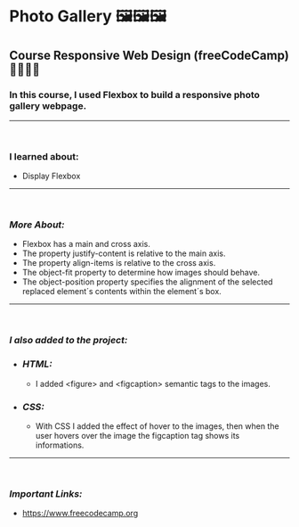 # **Photo Gallery** 🖼️🖼️🖼️

## **Course Responsive Web Design (freeCodeCamp)** 🧑🏻‍🚀🚀

### In this course, I used Flexbox to build a responsive photo gallery webpage.

---

<br>

### **I learned about:**

- Display Flexbox

---

<br>

### _More About:_

- Flexbox has a main and cross axis.
- The property justify-content is relative to the main axis.
- The property align-items is relative to the cross axis.
- The object-fit property to determine how images should behave.
- The object-position property specifies the alignment of the selected replaced element´s contents within the element´s box.

---

<br>

### _I also added to the project:_

- ### _HTML:_
  - I added \<figure> and \<figcaption> semantic tags to the images.
- ### _CSS:_
  - With CSS I added the effect of hover to the images, then when the user hovers over the image the figcaption tag shows its informations.

---

<br>

### _Important Links:_

- https://www.freecodecamp.org
